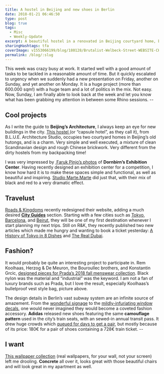 ```yaml
---
title: A hostel in Beijing and new shoes in Berlin
date: 2018-01-21 06:46:50
type: post
blog: true
tags:
  - Misc
  - Weekly-Update
excerpt: A beautiful hostel in a renovated in Beijing courtyard home, beautiful photos of an exhibition center in Austria, and new Adidas's shoes making the headlines in Berlin.
sharingHashtags: tfa
coverImage: v1553066199/blog/180128/Brutalist-Welbeck-Street-WEBSITE-CHAIR-820x532.jpg
permalink: /blog/:slug
---
```


This week was crazy busy at work. It started well with a good amount of tasks to be tackled in a reasonable amount of time. But it quickly escalated to urgency when we suddenly had a new presentation on Friday, another on Sunday, and yet another on Monday. It is a huge project (more than 600.000 sqm!) with a huge team and a lot of politics in the mix. Not easy. Now, Sunday, I am finally able to look back at the week and let you know what has been grabbing my attention in between some Rhino sessions. --

<divider/>

## Cool projects

<captioned-image alt="Xiezuo Hutong Capsule Hotel in Beijing / B.L.U.E. Architecture Studio" caption="Xiezuo Hutong Capsule Hotel in Beijing / B.L.U.E. Architecture Studio" imgFile="v1553066204/blog/180128/batch___DSC5322.jpg" />

As I write the guide to **Beijing’s Architecture**, I always keep an eye for new buildings in the city. [This hostel ](https://www.archdaily.com/886515/xiezuo-hutong-capsule-hotel-in-beijing-blue-architecture-studio)(or “capsule hotel”, as they call it), from B.L.U.E. Architecture Studio, occupies two courtyard homes in Beijing’s old hutongs, and is a charm. Very simple and well executed, a mixture of clean Scandinavian design and rough Chinese brickwork. Very different from the dirty hostels from my backpacking time!

<captioned-image alt="Dornbirn’s Exhibition Center" caption="Dornbirn’s Exhibition Center" imgFile="v1553066201/blog/180128/zumtobel-lighting-sustainable-austria-promotions_dezeen_2364_col_6.jpg" />

I was very impressed by [ Faruk Pinjo’s photos](https://www.dezeen.com/2018/01/17/promotion-zumtobel-led-lighting-messe-dornbirn-exhibition-centre-marte-marte-architects/) of **Dornbirn’s Exhibition Center**. Having recently designed an exhibition center for a competition, I know how hard it is to make these spaces simple and functional, as well as beautiful and inspiring. [Studio Marte.Marte](http://www.marte-marte.com/) did just that, with their mix of black and red to a very dramatic effect.

<divider/>

## Travelust

[Roads & Kingdoms](http://roadsandkingdoms.com) recently redesigned their website, adding a much desired [**City Guides**](http://roadsandkingdoms.com/travel-guides/) section. Starting with a few cities such as [Tokyo](http://roadsandkingdoms.com/travel-guide/tokyo/), [Barcelona](http://roadsandkingdoms.com/travel-guide/barcelona/), and [Beirut](http://roadsandkingdoms.com/travel-guide/beirut/), they will be one of my first destination whenever I start planning my next trips. Still on R&K, they recently published two new articles which made me hungry and wanting to book a ticket yesterday: [A History of Tokyo in 8 Dishes](http://roadsandkingdoms.com/2018/a-history-of-tokyo-in-8-dishes/) and [The Real Dubai](http://roadsandkingdoms.com/2018/the-real-dubai/).

<divider/>

## Fashion?

<captioned-image alt="Koolhaas’s bulletproof vest style bag" caption="Koolhaas’s bulletproof vest style bag" imgFile="v1553066211/blog/180128/original.jpg" />

It would probably be quite an interesting project to participate in. Rem Koolhaas, Herzog & De Meuron, the Bouroullec brothers, and Konstantin Grcic, [designed pieces for Prada’s 2018 fall menswear collection](https://archpaper.com/2018/01/koolhaas-herzog-meuron-industrial-pradas/). Black nylon was the material and “industrial” was the keyword. I am not a fan of luxury brands such as Prada, but I love the result, especially Koolhaas’s bulletproof vest style bag, picture above.

<captioned-image alt="Adidas collaborationg with the Berliner BVG" caption="Adidas collaborationg with the Berliner BVG" imgFile="v1553066200/blog/180128/adidas-trainers-bvg-collaboration-eqt-support-93-berlin-fashion-_dezeen_hero1-852x479.jpg" />

The design details in Berlin’s vast subway system are an infinite source of amazement. From the [wonderful signage](http://endbahnhof.tumblr.com/) to the [mildly-infuriating window decals](https://withberlinlove.com/2016/01/13/berlin-u-bahn-windows-wonky-brandenburg-gate-graphics/), one would never imagined they would become a coveted fashion accessory. **Adidas** released new shoes featuring the same **camouflage pattern** used in the city’s train seats, with an sewed-in annual transit pass. It drew huge crowds which [queued for days to get a pair](https://www.thelocal.de/20180116/hundreds-of-berliners-line-up-for-shoe-with-annual-transit-ticket-sewn-into-it), but mostly because of its price: 180€ for a pair of shoes containing a 728€ train ticket. --

<divider/>

## I want

<captioned-image alt="Brutalist wallpaper mural" caption="" imgFile="v1553066199/blog/180128/Brutalist-Welbeck-Street-WEBSITE-CHAIR-820x532.jpg" />

[This wallpaper collection](https://www.dezeen.com/2018/01/12/brutalist-architecture-concrete-wallpaper-murals-design/) (real wallpapers, for your wall, not your screen) left me drooling. **Concrete** all over it, looks great with those beautiful chairs and will look great in my apartment as well.

